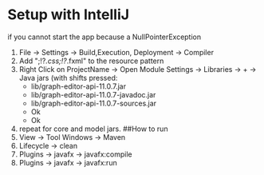 # Setup with  IntelliJ
if you cannot start the app because a NullPointerException
1. File -> Settings -> Build,Execution, Deployment -> Compiler
2. Add ";!?*.css;!?*.fxml" to the resource pattern
3. Right Click on ProjectName -> Open Module Settings -> Libraries -> + -> Java
jars (with shifts pressed: 
    - lib/graph-editor-api-11.0.7.jar
    - lib/graph-editor-api-11.0.7-javadoc.jar
    - lib/graph-editor-api-11.0.7-sources.jar
    - Ok
    - Ok
4. repeat for core and model jars.
##How to run
1. View -> Tool Windows -> Maven
2. Lifecycle -> clean
2. Plugins -> javafx -> javafx:compile
3. Plugins -> javafx -> javafx:run
